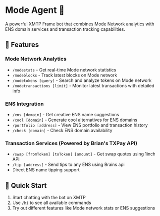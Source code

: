 # Mode Agent 🤖

A powerful XMTP Frame bot that combines Mode Network analytics with ENS domain services and transaction tracking capabilities.

## 🌟 Features

### Mode Network Analytics
- `/modestats` - Get real-time Mode network statistics
- `/modeblocks` - Track latest blocks on Mode network
- `/modetokens [query]` - Search and analyze tokens on Mode network
- `/modetransactions [limit]` - Monitor latest transactions with detailed info

### ENS Integration
- `/ens [domain]` - Get creative ENS name suggestions
- `/cool [domain]` - Generate cool alternatives for ENS domains
- `/portfolio [address]` - View ENS portfolio and transaction history
- `/check [domain]` - Check ENS domain availability

### Transaction Services (Powered by Brian's TXPay API)
- `/swap [fromToken] [toToken] [amount]` - Get swap quotes using 1inch API
- `/tip [address]` - Send tips to any ENS using Brains api 
- Direct ENS name tipping support

## 🚀 Quick Start

1. Start chatting with the bot on XMTP
2. Use `/hi` to see all available commands
3. Try out different features like Mode network stats or ENS suggestions
